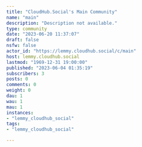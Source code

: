 ```yaml
---
title: "CloudHub.Social's Main Community" 
name: "main"
description: "Description not available."
type: community
date: "2023-06-20 11:37:07"
draft: false
nsfw: false
actor_id: "https://lemmy.cloudhub.social/c/main"
host: lemmy.cloudhub.social
lastmod: "1969-12-31 19:00:00"
published: "2023-06-04 01:35:19"
subscribers: 3
posts: 0
comments: 0
weight: 0
dau: 1
wau: 1
mau: 1
instances:
- "lemmy_cloudhub_social"
tags: 
- "lemmy_cloudhub_social"

---
```


